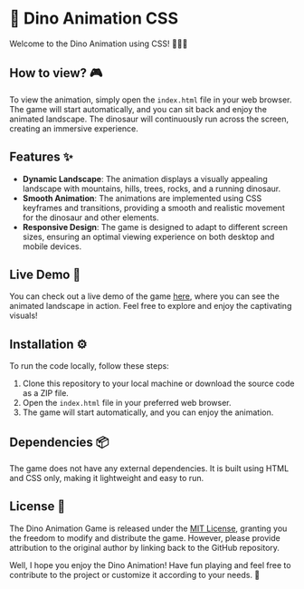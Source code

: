# 🦕 Dino Animation CSS

Welcome to the Dino Animation using CSS! 🌄🏃‍♂️

## How to view? 🎮
To view the animation, simply open the `index.html` file in your web browser. The game will start automatically, and you can sit back and enjoy the animated landscape. The dinosaur will continuously run across the screen, creating an immersive experience.

## Features ✨
- **Dynamic Landscape**: The animation displays a visually appealing landscape with mountains, hills, trees, rocks, and a running dinosaur.
- **Smooth Animation**: The animations are implemented using CSS keyframes and transitions, providing a smooth and realistic movement for the dinosaur and other elements.
- **Responsive Design**: The game is designed to adapt to different screen sizes, ensuring an optimal viewing experience on both desktop and mobile devices.

## Live Demo 🚀
You can check out a live demo of the game [here](https://github.io/dino-animation-css), where you can see the animated landscape in action. Feel free to explore and enjoy the captivating visuals!

## Installation ⚙️
To run the code locally, follow these steps:
1. Clone this repository to your local machine or download the source code as a ZIP file.
2. Open the `index.html` file in your preferred web browser.
3. The game will start automatically, and you can enjoy the animation.

## Dependencies 📦
The game does not have any external dependencies. It is built using HTML and CSS only, making it lightweight and easy to run.

## License 📄
The Dino Animation Game is released under the [MIT License](LICENSE), granting you the freedom to modify and distribute the game. However, please provide attribution to the original author by linking back to the GitHub repository.

Well, I hope you enjoy the Dino Animation! Have fun playing and feel free to contribute to the project or customize it according to your needs. 🎉

